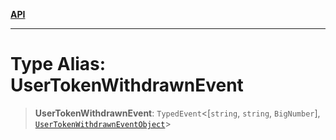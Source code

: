 [**API**](../../../README.md)

***

# Type Alias: UserTokenWithdrawnEvent

> **UserTokenWithdrawnEvent**: `TypedEvent`\<\[`string`, `string`, `BigNumber`\], [`UserTokenWithdrawnEventObject`](../interfaces/UserTokenWithdrawnEventObject.md)\>
